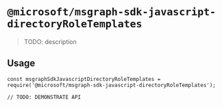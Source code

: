 # `@microsoft/msgraph-sdk-javascript-directoryRoleTemplates`

> TODO: description

## Usage

```
const msgraphSdkJavascriptDirectoryRoleTemplates = require('@microsoft/msgraph-sdk-javascript-directoryRoleTemplates');

// TODO: DEMONSTRATE API
```
